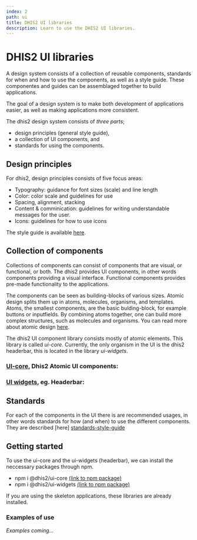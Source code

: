 ```yaml
---
index: 2
path: ui
title: DHIS2 UI libraries
description: Learn to use the DHIS2 UI libraries.
---
```


# DHIS2 UI libraries

A design system consists of a collection of reusable components, standards for when and how to use the components, as well as a style guide. These componentes and guides can be assemblaged together to build applications. 


The goal of a design system is to make both development of applications easier, as well as making applications more consistent. 


The dhis2 design system consists of *three parts*; 
- design principles (general style guide), 
- a collection of UI components, and 
- standards for using the components. 


## Design principles
For dhis2, design principles consists of five focus areas:
- Typography: guidance for font sizes (scale) and line length
- Color: color scale and guidelines for use
- Spacing, alignment, stacking
- Content & comminication: guidelines for writing understandable messages for the user.
- Icons: guidelines for how to use icons


The style guide is available [here][standards-style-guide].

## Collection of components
Collections of components can consist of components that are visual, or functional, or both. The dhis2 provides UI components, in other words components providing a visual interface. Functional components provides  pre-made functionality to the applications. 

The components can be seen as building-blocks of various sizes. Atomic design splits them up in atoms, molecules, organisms, and templates. Atoms, the smallest components, are the basic bulding-block, for example buttons or inputfields. By combining atoms together, one can build more complex structures, such as molecules and organisms. You can read more about atomic design [here][atomic-design]. 

The dhis2 UI component library consists mostly of atomic elements. This library is called *ui-core*. Currently, the only organism in the UI is the dhis2 headerbar, this is located in the library *ui-widgets*. 


### [UI-core][ui-core], Dhis2 Atomic UI components:

### [UI widgets][ui-widgets], eg. Headerbar:


## Standards
For each of the components in the UI there is are recommended usages, in other words standards for how (and when) to use the different components. They are described [here] [standards-style-guide]


## Getting started
To use the ui-core and the ui-widgets (headerbar), we can install the neccessary packages through npm.
- npm i @dhis2/ui-core [(link to npm package)][npm-ui-core]
- npm i @dhis2/ui-widgets [(link to npm package)][npm-ui-widget]


If you are using the skeleton applications, these libraries are already installed. 

### Examples of use
*Examples coming...*


[atomic-design]: http://bradfrost.com/blog/post/atomic-web-design/
[standards-style-guide]: https://github.com/dhis2/design-system
[npm-ui-core]: https://www.npmjs.com/package/@dhis2/ui-core
[npm-ui-widget]: https://www.npmjs.com/package/@dhis2/ui-widgets
[ui-core]: https://github.com/dhis2/ui-core
[ui-widgets]: https://github.com/dhis2/ui-widgets



